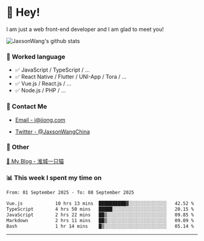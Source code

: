 # 👋 Hey!

I am just a web front-end developer and I am glad to meet you!

![JaxsonWang's github stats](https://github-readme-stats.vercel.app/api?username=JaxsonWang&&show_icons=true&&title_color=1abc9c&&icon_color=1abc9c)


### 📝 Worked language

- ✅ JavaScript / TypeScript / ...
- ✅ React Native / Flutter / UNI-App / Tora / ...
- ✅ Vue.js / React.js / ...
- ✅ Node.js / PHP / ...

### 📮 Contact Me

- [Email - i@iiong.com](mailto:i@iiong.com)

- [Twitter - @JaxsonWangChina](https://twitter.com/JaxsonWangChina)

### 🤪 Other

[📌 My Blog - 淮城一只猫](https://iiong.com)

### 📊 This week I spent my time on

<!--START_SECTION:waka-->

```txt
From: 01 September 2025 - To: 08 September 2025

Vue.js            10 hrs 13 mins  ██████████▓░░░░░░░░░░░░░░   42.52 %
TypeScript        4 hrs 50 mins   █████░░░░░░░░░░░░░░░░░░░░   20.15 %
JavaScript        2 hrs 22 mins   ██▒░░░░░░░░░░░░░░░░░░░░░░   09.85 %
Markdown          2 hrs 11 mins   ██▒░░░░░░░░░░░░░░░░░░░░░░   09.09 %
Bash              1 hr 14 mins    █▒░░░░░░░░░░░░░░░░░░░░░░░   05.14 %
```

<!--END_SECTION:waka-->

---
